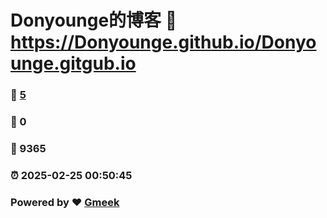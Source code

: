 # Donyounge的博客 :link: https://Donyounge.github.io/Donyounge.gitgub.io 
### :page_facing_up: [5](https://Donyounge.github.io/Donyounge.gitgub.io/tag.html) 
### :speech_balloon: 0 
### :hibiscus: 9365 
### :alarm_clock: 2025-02-25 00:50:45 
### Powered by :heart: [Gmeek](https://github.com/Meekdai/Gmeek)
